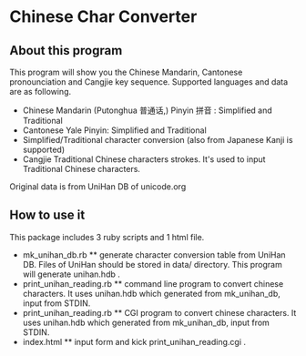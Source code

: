 # Chinese Char Converter

## About this program

This program will show you the Chinese Mandarin,
Cantonese pronounciation and Cangjie key sequence. Supported languages and data
are as following.

* Chinese Mandarin (Putonghua 普通话,) Pinyin 拼音 : Simplified and Traditional 
* Cantonese Yale Pinyin: Simplified and Traditional 
* Simplified/Traditional character conversion (also from Japanese Kanji is supported)
* Cangjie Traditional Chinese characters strokes. It's used to input Traditional Chinese characters.


Original data is from UniHan DB of unicode.org

## How to use it

This package includes 3 ruby scripts and 1 html file.

* mk_unihan_db.rb
** generate character conversion table from UniHan DB.
Files of UniHan should be stored in data/ directory. 
This program will generate unihan.hdb .
* print_unihan_reading.rb
** command line program to convert chinese characters. It uses unihan.hdb which generated from mk_unihan_db, input from STDIN.
* print_unihan_reading.rb
** CGI program to convert chinese characters. It uses unihan.hdb which generated from mk_unihan_db, input from STDIN.
* index.html
** input form and kick print_unihan_reading.cgi .

